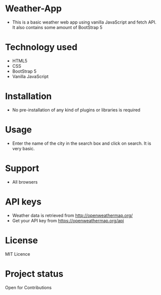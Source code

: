 # Weather-App
+ This is a basic weather web app using vanilla JavaScript and fetch API. It also contains some amount of BootStrap 5

# Technology used
+ HTML5
+ CSS
+ BootStrap 5
+ Vanilla JavaScript

# Installation
+ No pre-installation of any kind of plugins or libraries is required


# Usage
+ Enter the name of the city in the search box and click on search. It is very basic.


# Support
+ All browsers


# API keys
+ Weather data is retrieved from http://openweathermap.org/
+ Get your API key from https://openweathermap.org/api

# License
MIT Licence 

# Project status
Open for Contributions

